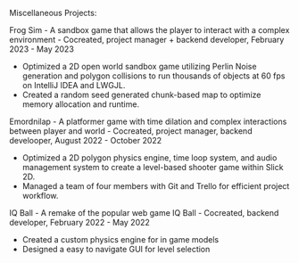 Miscellaneous Projects:

Frog Sim - A sandbox game that allows the player to interact with a complex environment - Cocreated, project manager + backend developer, February 2023 - May 2023
- Optimized a 2D open world sandbox game utilizing Perlin Noise generation and polygon collisions to run thousands of objects at 60 fps on IntelliJ IDEA and LWGJL.
- Created a random seed generated chunk-based map to optimize memory allocation and runtime.

Emordnilap - A platformer game with time dilation and complex interactions between player and world - Cocreated, project manager, backend develooper, August 2022 - October 2022
- Optimized a 2D polygon physics engine, time loop system, and audio management system to create a level-based shooter game within Slick 2D.
- Managed a team of four members with Git and Trello for efficient project workflow.

IQ Ball - A remake of the popular web game IQ Ball - Cocreated, backend developer, February 2022 - May 2022
- Created a custom physics engine for in game models
- Designed a easy to navigate GUI for level selection
